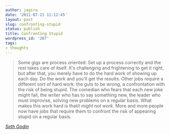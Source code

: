 ```yaml
---
author: jagira
date: '2011-07-21 11:12:45'
layout: post
slug: confronting-stupid
status: publish
title: Confronting Stupid
wordpress_id: '207'
tags:
- thoughts
---
```


> Some gigs are process oriented: Set up a process correctly and the
> rest takes care of itself. It's challenging and frightening to get
> it right, but after that, you merely have to do the hard work of
> showing up each day. Do the work and you'll get the results. Other
> jobs require a different sort of hard work: the guts to be wrong, a
> confrontation with the risk of being stupid. The comedian who fears
> that each new joke might fail, the writer who has to say something
> new, the leader who must improvise, solving new problems on a
> regular basis. What makes this work hard is
> that*it might not work.* More and more people now have jobs that
> require them to confront the risk of appearing stupid on a regular
> basis.

*[Seth Godin](http://sethgodin.typepad.com/seths_blog/2011/07/confronting-stupid.html)*


